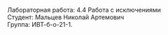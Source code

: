 Лабораторная работа: 4.4 Работа с исключениями \
Студент: Мальцев Николай Артемович \
Группа: ИВТ-б-о-21-1.